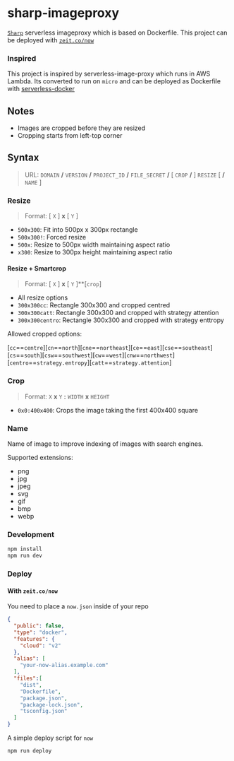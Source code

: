# sharp-imageproxy
[`Sharp`](http://sharp.dimens.io/) serverless imageproxy which is based on Dockerfile. This project can be deployed with [`zeit.co/now`](https://zeit.co/now)

### Inspired
This project is inspired by serverless-image-proxy which runs in AWS Lambda. Its converted to run on `micro` and can be deployed as Dockerfile with [serverless-docker](https://zeit.co/blog/serverless-docker)

## Notes

* Images are cropped before they are resized
* Cropping starts from left-top corner

## Syntax

> URL: `DOMAIN` **/** `VERSION` **/** `PROJECT_ID` **/** `FILE_SECRET` **/** [ `CROP` **/** ] `RESIZE` [  **/** `NAME` ]

### Resize

> Format: [ `X` ] **x** [ `Y` ]

* `500x300`: Fit into 500px x 300px rectangle
* `500x300!`: Forced resize
* `500x`: Resize to 500px width maintaining aspect ratio
* `x300`: Resize to 300px height maintaining aspect ratio

#### Resize + Smartcrop

> Format: [ `X` ] **x** [ `Y` ]**[`crop`]

* All resize options
* `300x300cc`: Rectangle 300x300 and cropped centred
* `300x300catt`: Rectangle 300x300 and cropped with strategy attention
* `300x300centro`: Rectangle 300x300 and cropped with strategy enttropy

Allowed cropped options:

[`cc`==`centre`][`cn`==`north`][`cne`==`northeast`][`ce`==`east`][`cse`==`southeast`][`cs`==`south`][`csw`==`southwest`][`cw`==`west`][`cnw`==`northwest`][`centro`==`strategy.entropy`][`catt`==`strategy.attention`]

	
### Crop

> Format: `X` **x** `Y` **:** `WIDTH` **x** `HEIGHT`

* `0x0:400x400`: Crops the image taking the first 400x400 square

### Name

Name of image to improve indexing of images with search engines. 

Supported extensions: 

* png
* jpg
* jpeg
* svg
* gif
* bmp
* webp

### Development

```sh
npm install
npm run dev
```

### Deploy

#### With `zeit.co/now`
You need to place a `now.json` inside of your repo
```json
{
  "public": false,
  "type": "docker",
  "features": {
    "cloud": "v2"
  },
  "alias": [
    "your-now-alias.example.com"
  ],
  "files":[
    "dist",
    "Dockerfile",
    "package.json",
    "package-lock.json",
    "tsconfig.json"
  ]
}
```
A simple deploy script for `now`
```bash
npm run deploy
```
